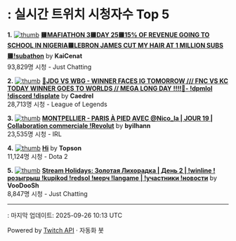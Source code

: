 # : 실시간 트위치 시청자수 Top 5

**1.** [![thumb](https://static-cdn.jtvnw.net/previews-ttv/live_user_kaicenat-320x180.jpg)](https://twitch.tv/KaiCenat)
**[🟨MAFIATHON 3🟨DAY 25🟨15% OF REVENUE GOING TO SCHOOL IN NIGERIA🟨LEBRON JAMES CUT MY HAIR AT 1 MILLION SUBS🟨!subathon](https://twitch.tv/KaiCenat)** by **KaiCenat**<br>93,829명 시청  - Just Chatting

**2.** [![thumb](https://static-cdn.jtvnw.net/previews-ttv/live_user_caedrel-320x180.jpg)](https://twitch.tv/Caedrel)
**[🔴JDG VS WBG - WINNER FACES IG TOMORROW /// FNC VS KC TODAY WINNER GOES TO WORLDS // MEGA LONG DAY !!!!🔴-  !dpmlol !discord !displate](https://twitch.tv/Caedrel)** by **Caedrel**<br>28,713명 시청  - League of Legends

**3.** [![thumb](https://static-cdn.jtvnw.net/previews-ttv/live_user_byilhann-320x180.jpg)](https://twitch.tv/byilhann)
**[MONTPELLIER - PARIS À PIED AVEC @Nico_la | JOUR 19 | Collaboration commerciale !Revolut](https://twitch.tv/byilhann)** by **byilhann**<br>23,535명 시청  - IRL

**4.** [![thumb](https://static-cdn.jtvnw.net/previews-ttv/live_user_topson-320x180.jpg)](https://twitch.tv/Topson)
**[Hi](https://twitch.tv/Topson)** by **Topson**<br>11,124명 시청  - Dota 2

**5.** [![thumb](https://static-cdn.jtvnw.net/previews-ttv/live_user_voodoosh-320x180.jpg)](https://twitch.tv/VooDooSh)
**[Stream Holidays: Золотая Лихорадка | День 2 | !winline !розыгрыш !kupikod !redsol !мерч  !langame | !участники !новости](https://twitch.tv/VooDooSh)** by **VooDooSh**<br>8,847명 시청  - Just Chatting


---
: 마지막 업데이트: 2025-09-26 10:13 UTC

Powered by [Twitch API](https://dev.twitch.tv/docs/api/reference) · 자동화 봇